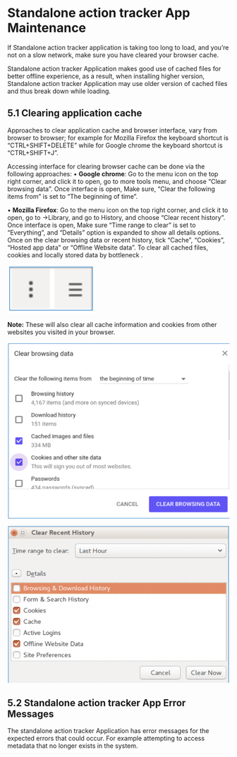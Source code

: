 
# Standalone action tracker App Maintenance

If Standalone action tracker application is taking too long to load, and you’re not on a slow network, make sure you have cleared your browser cache. 

Standalone action tracker Application makes good use of cached files for better offline experience, as a result, when installing higher version, Standalone action tracker Application may use older version of cached files and thus break down while loading. 


## 5.1 Clearing application cache

Approaches to clear application cache and browser interface, vary from browser to browser; for example for Mozilla Firefox the keyboard shortcut is “CTRL+SHIFT+DELETE” while for Google chrome the keyboard shortcut is “CTRL+SHIFT+J”.

Accessing interface for clearing browser cache can be done via the following approaches: • **Google chrome**​: Go to the menu icon on the top right corner, and click it to open, go to more tools menu, and choose “Clear browsing data”. Once interface is open, Make sure, “Clear the following items from” is set to “The beginning of time”. 				

• **Mozilla Firefox**​: Go to the menu icon on the top right corner, and click it to open, go to ->Library, and go to History, and choose “Clear recent history”. Once interface is open, Make sure “Time range to clear” is set to “Everything”, and “Details” option is expanded to show all details options. Once on the clear browsing data or recent history, tick “Cache”, “Cookies”, “Hosted app data” or “Offline Website data”. To clear all cached files, cookies and locally stored data by bottleneck .	

![Figure 5.1-A: Menu icons in Google chrome and firefox](resources/images/image501.png)


**Note:** These will also clear all cache information and cookies from other websites you visited in your browser. 

![Figure 5.1-B: Google chrome interface for clearing browser cache](resources/images/image502.png)

![Figure 5.1-B: Mozilla firefox interface for clearing browser cache](resources/images/image503.png)

## 5.2 Standalone action tracker App Error Messages

The standalone action tracker Application has error messages for the expected errors that could occur. For example attempting to access metadata that no longer exists in the system.